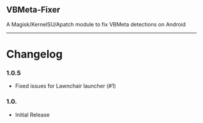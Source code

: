 ## VBMeta-Fixer
A Magisk/KernelSU/Apatch module to fix VBMeta detections on Android

---

# Changelog
### 1.0.5
- Fixed issues for Lawnchair launcher (#1)

### 1.0.
- Initial Release
